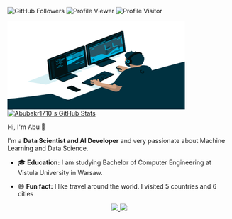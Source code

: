   <img src="https://img.shields.io/github/followers/Abubakr1710?label=Follow%20Me&logo=github" alt="GitHub Followers" /> <img src="https://komarev.com/ghpvc/?username=Abubakr1710&label=Profile%20views&color=0e75b6&style=flat" alt="Profile Viewer" /> <img src="https://visitor-badge.glitch.me/badge?page_id=Abubakr1710.Abubakr1710" alt="Profile Visitor"/>

  <img align="left" alt="GIF" src="https://github.com/Abubakr1710/Abubakr1710/blob/main/code.gif?raw=true" width="400" height="200" />

<a href="https://awesome-github-stats.azurewebsites.net/index.html??cardType=level-alternate&theme=github-dark&Background=070124&Text=4F91DD&Ring=4F91DD">    <img  alt="Abubakr1710's GitHub Stats" src="https://awesome-github-stats.azurewebsites.net/user-stats/Abubakr1710?cardType=level-alternate&theme=github-dark&Background=070124&Text=4F91DD&Ring=4F91DD" />  </a> 

Hi, I'm Abu 👋

I'm a **Data Scientist and AI Developer** and very passionate about Machine Learning and Data Science.

- 🎓 **Education:** I am studying Bachelor of Computer Engineering at Vistula University in Warsaw. 


- 😅 **Fun fact:** I like travel around the world. I visited 5 countries and 6 cities

<div>
   <p align="center">
      <a href="https://linkedin.com/in/abubakrmamajonov" target="_blank">
         <img src="https://img.shields.io/badge/LinkedIn-0077B5?style=for-the-badge&logo=linkedin&logoColor=white"/>
      </a>
      <a href="mailto:mamajonov1710@gmail.com" target="_blank">
         <img src="https://img.shields.io/badge/gmail-%23D14836.svg?&style=for-the-badge&logo=gmail&logoColor=white"/>
      </a>
   </p>
</div>

